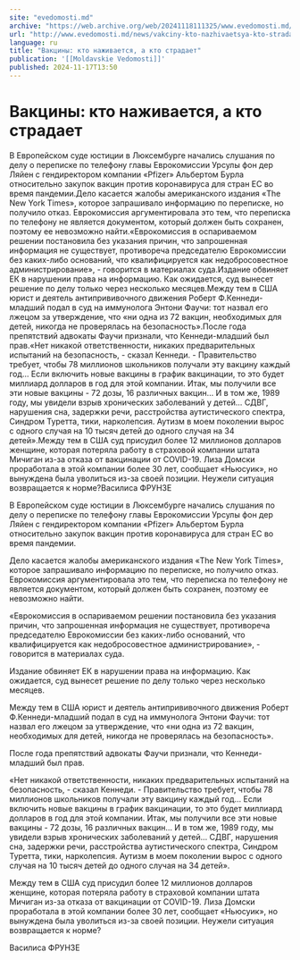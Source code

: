 ```yaml
---
site: "evedomosti.md"
archive: "https://web.archive.org/web/20241118111325/www.evedomosti.md/news/vakciny-kto-nazhivaetsya-kto-stradaet"
url: "http://www.evedomosti.md/news/vakciny-kto-nazhivaetsya-kto-stradaet"
language: ru
title: "Вакцины: кто наживается, а кто страдает"
publication: '[[Moldavskie Vedomosti]]'
published: 2024-11-17T13:50
---
```


# Вакцины: кто наживается, а кто страдает

В Европейском суде юстиции в Люксембурге начались слушания по делу о переписке по телефону главы Еврокомиссии Урсулы фон дер Ляйен с гендиректором компании «Pfizer» Альбертом Бурла относительно закупок вакцин против коронавируса для стран ЕС во время пандемии.Дело касается жалобы американского издания «The New York Times», которое запрашивало информацию по переписке, но получило отказ. Еврокомиссия аргументировала это тем, что переписка по телефону не является документом, который должен быть сохранен, поэтому ее невозможно найти.«Еврокомиссия в оспариваемом решении постановила без указания причин, что запрошенная информация не существует, противореча председателю Еврокомиссии без каких-либо оснований, что квалифицируется как недобросовестное администрирование», - говорится в материалах суда.Издание обвиняет ЕК в нарушении права на информацию. Как ожидается, суд вынесет решение по делу только через несколько месяцев.Между тем в США юрист и деятель антипрививочного движения Роберт Ф.Кеннеди-младший подал в суд на иммунолога Энтони Фаучи: тот назвал его лжецом за утверждение, что «ни одна из 72 вакцин, необходимых для детей, никогда не проверялась на безопасность».После года препятствий адвокаты Фаучи признали, что Кеннеди-младший был прав.«Нет никакой ответственности, никаких предварительных испытаний на безопасность, - сказал Кеннеди. - Правительство требует, чтобы 78 миллионов школьников получали эту вакцину каждый год… Если включить новые вакцины в график вакцинации, то это будет миллиард долларов в год для этой компании. Итак, мы получили все эти новые вакцины - 72 дозы, 16 различных вакцин… И в том же, 1989 году, мы увидели взрыв хронических заболеваний у детей… СДВГ, нарушения сна, задержки речи, расстройства аутистического спектра, Синдром Туретта, тики, нарколепсия. Аутизм в моем поколении вырос с одного случая на 10 тысяч детей до одного случая на 34 детей».Между тем в США суд присудил более 12 миллионов долларов женщине, которая потеряла работу в страховой компании штата Мичиган из-за отказа от вакцинации от COVID-19. Лиза Домски проработала в этой компании более 30 лет, сообщает «Ньюсуик», но вынуждена была уволиться из-за своей позиции. Неужели ситуация возвращается к норме?Василиса ФРУНЗЕ

В Европейском суде юстиции в Люксембурге начались слушания по делу о переписке по телефону главы Еврокомиссии Урсулы фон дер Ляйен с гендиректором компании «Pfizer» Альбертом Бурла относительно закупок вакцин против коронавируса для стран ЕС во время пандемии.

Дело касается жалобы американского издания «The New York Times», которое запрашивало информацию по переписке, но получило отказ. Еврокомиссия аргументировала это тем, что переписка по телефону не является документом, который должен быть сохранен, поэтому ее невозможно найти.

«Еврокомиссия в оспариваемом решении постановила без указания причин, что запрошенная информация не существует, противореча председателю Еврокомиссии без каких-либо оснований, что квалифицируется как недобросовестное администрирование», - говорится в материалах суда.

Издание обвиняет ЕК в нарушении права на информацию. Как ожидается, суд вынесет решение по делу только через несколько месяцев.

Между тем в США юрист и деятель антипрививочного движения Роберт Ф.Кеннеди-младший подал в суд на иммунолога Энтони Фаучи: тот назвал его лжецом за утверждение, что «ни одна из 72 вакцин, необходимых для детей, никогда не проверялась на безопасность».

После года препятствий адвокаты Фаучи признали, что Кеннеди-младший был прав.

«Нет никакой ответственности, никаких предварительных испытаний на безопасность, - сказал Кеннеди. - Правительство требует, чтобы 78 миллионов школьников получали эту вакцину каждый год… Если включить новые вакцины в график вакцинации, то это будет миллиард долларов в год для этой компании. Итак, мы получили все эти новые вакцины - 72 дозы, 16 различных вакцин… И в том же, 1989 году, мы увидели взрыв хронических заболеваний у детей… СДВГ, нарушения сна, задержки речи, расстройства аутистического спектра, Синдром Туретта, тики, нарколепсия. Аутизм в моем поколении вырос с одного случая на 10 тысяч детей до одного случая на 34 детей».

Между тем в США суд присудил более 12 миллионов долларов женщине, которая потеряла работу в страховой компании штата Мичиган из-за отказа от вакцинации от COVID-19. Лиза Домски проработала в этой компании более 30 лет, сообщает «Ньюсуик», но вынуждена была уволиться из-за своей позиции. Неужели ситуация возвращается к норме?

Василиса ФРУНЗЕ